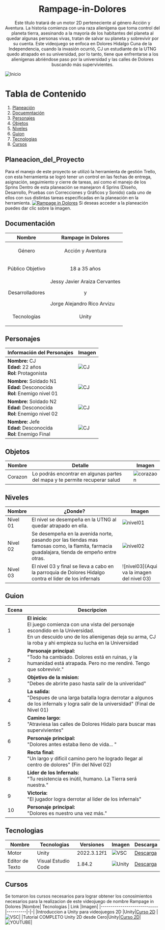 <h1 align="center">
 Rampage-in-Dolores
</h1>
<p align = "center">
Este título tratará de un motor 2D perteneciente al género Acción y Aventura. La historia comienza con una raza alienígena que toma control del planeta tierra, asesinando a la mayoría de los habitantes del planeta al quedar algunas personas vivas, tratan de salvar su planeta y sobrevivir por su cuenta. Este videojuego se enfoca en Dolores Hidalgo Cuna de la Independencia, cuando la invasión ocurrió, CJ un estudiante de la UTNG quedo atrapado en su universidad, por lo tanto, tiene que enfrentarse a los alienígenas abriéndose paso por la universidad y las calles de Dolores buscando más supervivientes.
</p>

 ![Inicio](Recursos/Imagenes/PantallaDeInicio.png)

# Tabla de Contenido
1. [Planeación](#planeación)
2. [Docuemntación](#documentación)
3. [Personajes](#personajes)
4. [Objetos](#objetos)
5. [Niveles](#niveles)
6. [Guion](#guion)
7. [Tecnologias](#tecnologias)
8. [Cursos](#cursos)

## Planeacion_del_Proyecto

Para el manejo de este proyecto se utilizó la herramienta de gestión Trello, con esta herramienta se logró tener un control en las fechas de entrega, asignación, seguimiento y cierre de tareas, así como el manejo de los Sprins
Dentro de esta planeación se manejaron 4 Sprins  (Diseño, Desarrollo, Pruebas con Correcciones y Gráficos y Sonido) cada uno de ellos con sus distintas tareas especificadas en la planeación en la herramienta.
[![Rampage in Dolores](Recursos/Imagenes/Trello.png)](https://trello.com/invite/b/gSOHMoco/ATTI30bae9661405075f4dc8e277c053d957BF3BAC1D/rampage-dolores) Si deseas acceder a la planeación puedes dar clic sobre la imagen.


## Documentación
| Nombre              | Rampage in Dolores                       |
|---------------------|------------------------------------------|
| <p align = "center">Género </p>          | <p align = "center">Acción y Aventura</p>|
|<p align = "center">Público Objetivo</p>  | <p align = "center">18 a 35 años</p>     |
|<p align = "center">Desarrolladores</p>| Jessy Javier Araiza Cervantes <br> <p align = "center">y</p>  Jorge Alejandro Rico Arvizu |
|<p align = "center">Tecnologías </p>| <p align = "center">Unity</p>            |

## Personajes
| Información del Personajes  | Imagen                        |
|-----------------------------|-------------------------------|
| **Nombre:** CJ <br> **Edad:** 22 años <br>  **Rol:** Protagonista      | ![CJ](Recursos/Imagenes/CJ.png) |
| **Nombre:** Soldado N1 <br> **Edad:** Desconocida <br>  **Rol:** Enemigo nivel 01    | ![CJ](Recursos/Imagenes/Enemigo.png) |
| **Nombre:** Soldado N2 <br> **Edad:** Desconocida <br>  **Rol:** Enemigo nivel 02    | ![CJ](Recursos/Imagenes/CJ.png) |
| **Nombre:** Jefe <br> **Edad:** Desconocida <br>  **Rol:** Enemigo Final    | ![CJ](Recursos/Imagenes/CJ.png) |

## Objetos
|Nombre | Detalle| Imagen |
|-|-|-| 
|Corazon | Lo podrás encontrar en algunas partes del mapa y te permite recuperar salud | ![corazaon](Recursos/Imagenes/Corazones.png)|

## Niveles
|Nombre| ¿Donde? |Imagen|
|-|-|-|
|Nivel 01|El nivel se desempeña en la UTNG al quedar atrapado en ella.| ![nivel01](Recursos/Imagenes/Nivel01.png)|
|Nivel 02|Se desempeña en la avenida norte, pasando por las tiendas mas famosas como, la flamita, farmacia guadalajara, tienda de empeño entre otras.| ![nivel02](Recursos/Imagenes/Nivel02.png)|
|Nivel 03|El nivel 03 y final se lleva a cabo en la parroquia de Dolores Hidalgo contra el lider de los infernals|![nivel03](Aqui va la imagen del nivel 03) |

## Guion
|Ecena | Descripcion |
|- |-|
|1|**El inicio:** <br> El juego comienza con una vista del personaje escondido en la Universidad. <br> En un descuido uno de los alienigenas deja su arma, CJ la roba y ahi empieza su lucha en la Universidad|
|2|**Personaje principal:** <br> "Todo ha cambiado. Dolores está en ruinas, y la humanidad está atrapada. Pero no me rendiré. Tengo que sobrevivir."|
|3|**Objetivo de la mision:** <br> "Debes de abrirte paso hasta salir de la univeridad"|
|4|**La salida:** <br> "Despues de una larga batalla logra derrotar a algunos de los infernals y logra salir de la universidad" (Final de Nivel 01)|
|5|**Camino largo:** <br> "Atraviesa las calles de Dolores Hidalo para buscar mas supervivientes"|
|6|**Personaje principal:** <br> "Dolores antes estaba lleno de vida... "|
|7|**Recta final:** <br> "Un largo y dificil camino pero he logrado llegar al centro de dolores" (Fin del Nivel 02)|
|8|**Lider de los Infernals:** <br> "Tu resistencia es inútil, humano. La Tierra será nuestra."|
|9|**Victoria:** <br> "El jugador logra derrotar al lider de los infernals"|
|10|**Personaje principal:** <br> "Dolores es nuestro una vez más."|

## Tecnologias

|Nombre| Tecnologias  | Versiones            |Imagen|Descarga|
|-----------------------------|----------|-|-|-|
|Motor |Unity|2022.3.12f1|![VSC](Recursos/Imagenes/VSC.png)|[Descarga](https://unity.com/es/download)|
|Editor de Texto|Visual Estudio Code|1.84.2|![Unity](Recursos/Imagenes/UnityHub.png)|[Descarga](https://code.visualstudio.com/)|

## Cursos

Se tomaron los cursos necesarios para lograr obtener los conosimientos necesarios para la realizacion de este videojuego de nombre Rampage in Dolores 
|Nombre| Tecnologias  | Link        |Imagen|
|-----------------------------|----------|-|-|
|Introduccion a Unity para videojuegos 2D |Unity|[Curso 2D](https://www.domestika.org/es/courses/716-introduccion-a-unity-para-videojuegos-2d/course) |![VSC](Recursos/Imagenes/Curso_2DDomestica.png)|
|Tutorial COMPLETO Unity 2D desde Cero|Unity|[Curso 2D](https://www.youtube.com/watch?v=GbmRt0wydQU&pp=ygUOY3Vyc28gMmQgdW5pdHk%3D)|![YOUTUBE](Recursos/Imagenes/Curso_2DYoutube.png)|
